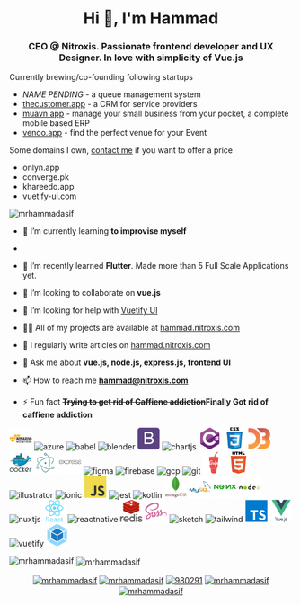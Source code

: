 <h1 align="center">Hi 👋, I'm Hammad</h1>
<h3 align="center">CEO @ Nitroxis. Passionate frontend developer and UX Designer. In love with simplicity of Vue.js</h3>

<p>Currently brewing/co-founding following startups</p>

- _NAME PENDING_ - a queue management system
- [thecustomer.app](https://thecustomer.app) - a CRM for service providers
- [muavn.app](https://muavn.app) - manage your small business from your pocket, a complete mobile based ERP
- [venoo.app](https://venoo.app) - find the perfect venue for your Event

Some domains I own, [contact me](mailto:hammad@nitroxis.com) if you want to offer a price

- onlyn.app
- converge.pk
- khareedo.app
- vuetify-ui.com

<p align="left"> <img src="https://komarev.com/ghpvc/?username=mrhammadasif" alt="mrhammadasif" /> </p>

- 🌱 I’m currently learning **to improvise myself**
- 
- 🌱 I’m recently learned **Flutter**. Made more than 5 Full Scale Applications yet.

- 👯 I’m looking to collaborate on **vue.js**

- 🤝 I’m looking for help with [Vuetify UI](https://vuetify-ui.com)

- 👨‍💻 All of my projects are available at [hammad.nitroxis.com](hammad.nitroxis.com)

- 📝 I regularly write articles on [hammad.nitroxis.com](hammad.nitroxis.com)

- 💬 Ask me about **vue.js, node.js, express.js, frontend UI**

- 📫 How to reach me **hammad@nitroxis.com**

- ⚡ Fun fact **~~Trying to get rid of Caffiene addiction~~Finally Got rid of caffiene addiction**

<p align="left">
  <img src="https://raw.githubusercontent.com/devicons/devicon/master/icons/amazonwebservices/amazonwebservices-original-wordmark.svg"  alt="aws" width="40" height="40" />
<img src="https://www.vectorlogo.zone/logos/microsoft_azure/microsoft_azure-icon.svg" alt="azure" width="40"  height="40" />

<img src="https://www.vectorlogo.zone/logos/babeljs/babeljs-icon.svg" alt="babel" width="40" height="40" />
<img src="https://download.blender.org/branding/community/blender_community_badge_white.svg" alt="blender" width="40"   height="40" />
<img src="https://raw.githubusercontent.com/devicons/devicon/master/icons/bootstrap/bootstrap-plain.svg" alt="bootstrap" width="40"   height="40" />
<img src="https://www.chartjs.org/media/logo-title.svg" alt="chartjs" width="40" height="40" />
<img src="https://raw.githubusercontent.com/devicons/devicon/master/icons/csharp/csharp-original.svg" alt="csharp" width="40"   height="40" />
<img src="https://raw.githubusercontent.com/devicons/devicon/master/icons/css3/css3-original-wordmark.svg" alt="css3" width="40"   height="40" />
<img src="https://raw.githubusercontent.com/devicons/devicon/master/icons/d3js/d3js-original.svg" alt="d3js" width="40"   height="40" />
<img src="https://raw.githubusercontent.com/devicons/devicon/master/icons/docker/docker-original-wordmark.svg" alt="docker"   width="40" height="40" />
<img src="https://raw.githubusercontent.com/devicons/devicon/master/icons/electron/electron-original.svg" alt="electron" width="40"   height="40" />
<img src="https://raw.githubusercontent.com/devicons/devicon/master/icons/express/express-original-wordmark.svg" alt="express"   width="40" height="40" />
<img src="https://www.vectorlogo.zone/logos/figma/figma-icon.svg" alt="figma" width="40" height="40" />
<img src="https://www.vectorlogo.zone/logos/firebase/firebase-icon.svg" alt="firebase" width="40" height="40" />
<img src="https://www.vectorlogo.zone/logos/google_cloud/google_cloud-icon.svg" alt="gcp" width="40" height="40" />
<img src="https://www.vectorlogo.zone/logos/git-scm/git-scm-icon.svg" alt="git" width="40" height="40" />
<img src="https://raw.githubusercontent.com/devicons/devicon/master/icons/gulp/gulp-plain.svg" alt="gulp" width="40" height="40" />
<img src="https://raw.githubusercontent.com/devicons/devicon/master/icons/html5/html5-original-wordmark.svg" alt="html5" width="40"   height="40" />
<img src="https://www.vectorlogo.zone/logos/adobe_illustrator/adobe_illustrator-icon.svg" alt="illustrator" width="40"  height="40" />
<img src="https://upload.wikimedia.org/wikipedia/commons/d/d1/Ionic_Logo.svg" alt="ionic" width="40" height="40" />
<img src="https://raw.githubusercontent.com/devicons/devicon/master/icons/javascript/javascript-original.svg" alt="javascript"  width="40" height="40" />
<img src="https://www.vectorlogo.zone/logos/jestjsio/jestjsio-icon.svg" alt="jest" width="40" height="40" />
<img src="https://www.vectorlogo.zone/logos/kotlinlang/kotlinlang-icon.svg" alt="kotlin" width="40" height="40" />
<img src="https://raw.githubusercontent.com/devicons/devicon/master/icons/mongodb/mongodb-original-wordmark.svg" alt="mongodb"   width="40" height="40" />
<img src="https://raw.githubusercontent.com/devicons/devicon/master/icons/mysql/mysql-original-wordmark.svg" alt="mysql" width="40"   height="40" />
<img src="https://raw.githubusercontent.com/devicons/devicon/master/icons/nginx/nginx-original.svg" alt="nginx" width="40"   height="40" />
<img src="https://raw.githubusercontent.com/devicons/devicon/master/icons/nodejs/nodejs-original-wordmark.svg" alt="nodejs"   width="40" height="40" />
<img src="https://www.vectorlogo.zone/logos/nuxtjs/nuxtjs-icon.svg" alt="nuxtjs" width="40" height="40" />
<img src="https://raw.githubusercontent.com/devicons/devicon/master/icons/react/react-original-wordmark.svg" alt="react" width="40"   height="40" />
<img src="https://reactnative.dev/img/header_logo.svg" alt="reactnative" width="40" height="40" />
<img src="https://raw.githubusercontent.com/devicons/devicon/master/icons/redis/redis-original-wordmark.svg" alt="redis" width="40"   height="40" />
<img src="https://raw.githubusercontent.com/devicons/devicon/master/icons/sass/sass-original.svg" alt="sass" width="40"   height="40" />
<img src="https://www.vectorlogo.zone/logos/sketchapp/sketchapp-icon.svg" alt="sketch" width="40" height="40" />
<img src="https://www.vectorlogo.zone/logos/tailwindcss/tailwindcss-icon.svg" alt="tailwind" width="40" height="40" />
<img src="https://raw.githubusercontent.com/devicons/devicon/master/icons/typescript/typescript-original.svg" alt="typescript"   width="40" height="40" />
<img src="https://raw.githubusercontent.com/devicons/devicon/master/icons/vuejs/vuejs-original-wordmark.svg" alt="vuejs" width="40"
  height="40" />
<img src="https://bestofjs.org/logos/vuetify.svg" alt="vuetify" width="40" height="40" />
<img src="https://raw.githubusercontent.com/devicons/devicon/master/icons/webpack/webpack-original.svg" alt="webpack" width="40" height="40" />
</p>

<p><img align="left" src="https://github-readme-stats.vercel.app/api/top-langs/?username=mrhammadasif&layout=compact&hide=html" alt="mrhammadasif" /></p>

<p>&nbsp;<img align="center" src="https://github-readme-stats.vercel.app/api?username=mrhammadasif&show_icons=true" alt="mrhammadasif" /></p>

<p align="center">
<a href="https://twitter.com/mrhammadasif" target="blank"><img align="center" src="https://cdn.jsdelivr.net/npm/simple-icons@3.0.1/icons/twitter.svg" alt="mrhammadasif" height="30" width="30" /></a>
<a href="https://linkedin.com/in/mrhammadasif" target="blank"><img align="center" src="https://cdn.jsdelivr.net/npm/simple-icons@3.0.1/icons/linkedin.svg" alt="mrhammadasif" height="30" width="30" /></a>
<a href="https://stackoverflow.com/users/980291" target="blank"><img align="center" src="https://cdn.jsdelivr.net/npm/simple-icons@3.0.1/icons/stackoverflow.svg" alt="980291" height="30" width="30" /></a>
<a href="https://fb.com/mrhammadasif" target="blank"><img align="center" src="https://cdn.jsdelivr.net/npm/simple-icons@3.0.1/icons/facebook.svg" alt="mrhammadasif" height="30" width="30" /></a>
<a href="https://www.behance.net/mrhammadasif" target="blank"><img align="center" src="https://cdn.jsdelivr.net/npm/simple-icons@3.0.1/icons/behance.svg" alt="mrhammadasif" height="30" width="30" /></a>
</p>
